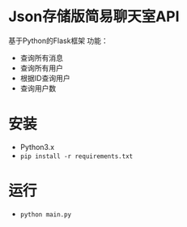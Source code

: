 # Json存储版简易聊天室API
基于Python的Flask框架
功能：
- 查询所有消息
- 查询所有用户
- 根据ID查询用户
- 查询用户数

# 安装
- Python3.x
- `pip install -r requirements.txt`

# 运行
- `python main.py`